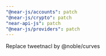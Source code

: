 ```yaml
---
"@near-js/accounts": patch
"@near-js/crypto": patch
"near-api-js": patch
"@near-js/providers": patch
---
```


Replace tweetnacl by @noble/curves
